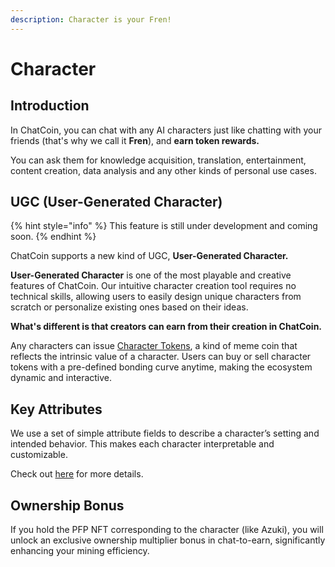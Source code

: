 ```yaml
---
description: Character is your Fren!
---
```


# Character

## Introduction

In ChatCoin, you can chat with any AI characters just like chatting with your friends (that's why we call it **Fren**), and **earn token rewards.**&#x20;

You can ask them for knowledge acquisition, translation, entertainment, content creation, data analysis and any other kinds of personal use cases.

## UGC (User-Generated Character)

{% hint style="info" %}
This feature is still under development and coming soon.
{% endhint %}

ChatCoin supports a new kind of UGC, **User-Generated Character.**&#x20;

**User-Generated Character** is one of the most playable and creative features of ChatCoin. Our intuitive character creation tool requires no technical skills, allowing users to easily design unique characters from scratch or personalize existing ones based on their ideas.

**What's different is that creators can earn from their creation in ChatCoin.**

Any characters can issue [Character Tokens](character-token-ctoken.md), a kind of meme coin that reflects the intrinsic value of a character. Users can buy or sell character tokens with a pre-defined bonding curve anytime, making the ecosystem dynamic and interactive.

## Key Attributes

We use a set of simple attribute fields to describe a character’s setting and intended behavior. This makes each character interpretable and customizable.

Check out [here](attributes.md) for more details.

## Ownership Bonus

If you hold the PFP NFT corresponding to the character (like Azuki), you will unlock an exclusive ownership multiplier bonus in chat-to-earn, significantly enhancing your mining efficiency.
